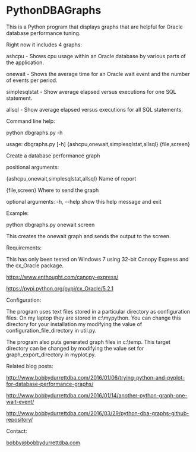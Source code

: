 # PythonDBAGraphs

This is a Python program that displays graphs that
are helpful for Oracle database performance tuning.

Right now it includes 4 graphs:

ashcpu - Shows cpu usage within an Oracle database
         by various parts of the application.

onewait - Shows the average time for an Oracle wait
          event and the number of events per period.
          
simplesqlstat - Show average elapsed versus executions
                for one SQL statement.

allsql - Show average elapsed versus executions
         for all SQL statements.
          
Command line help:

python dbgraphs.py -h

usage: dbgraphs.py [-h] {ashcpu,onewait,simplesqlstat,allsql} {file,screen}

Create a database performance graph

positional arguments:

  {ashcpu,onewait,simplesqlstat,allsql} Name of report
  
  {file,screen} Where to send the graph

optional arguments:
  -h, --help            show this help message and exit

Example:

python dbgraphs.py onewait screen

This creates the onewait graph and sends the output to the screen.

Requirements:

This has only been tested on Windows 7 using 32-bit
Canopy Express and the cx_Oracle package.

https://www.enthought.com/canopy-express/

https://pypi.python.org/pypi/cx_Oracle/5.2.1

Configuration:

The program uses text files stored in a particular directory
as configuration files. On my laptop they are stored in c:\mypython.
You can change this directory for your installation my modifying 
the value of configuration_file_directory in util.py.

The program also puts generated graph files in c:\temp. This 
target directory can be changed by modifying the value set 
for graph_export_directory in myplot.py.

Related blog posts:

http://www.bobbydurrettdba.com/2016/01/06/trying-python-and-pyplot-for-database-performance-graphs/

http://www.bobbydurrettdba.com/2016/01/14/another-python-graph-one-wait-event/

http://www.bobbydurrettdba.com/2016/03/29/python-dba-graphs-github-repository/

Contact:

bobby@bobbydurrettdba.com

